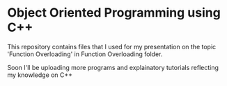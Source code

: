 # Object Oriented Programming using C++

This repository contains files that I used for my presentation on the topic 'Function Overloading' in Function Overloading folder.

Soon I'll be uploading more programs and explainatory tutorials reflecting my knowledge on C++ 
